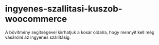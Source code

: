 # ingyenes-szallitasi-kuszob-woocommerce
A bővítmény segítségével kiírhatjuk a kosár oldalra, hogy mennyit kell még vásárolni az ingyenes szállításig.
